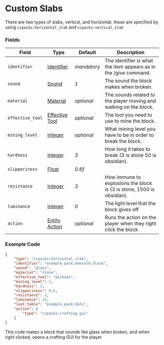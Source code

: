 # Custom Slabs

There are two types of slabs, vertical, and horizontal. these are specified by using `ccpacks:horizontal_slab` and `ccpacks:vertical_slab`

### Fields

   Field   | Type | Default | Description
-----------|------|---------|-------------
`identifier` | [Identifier]() | *mandatory* | The identifier is what the item appears as in the /give command.
`sound` | [Sound]() | *1* | The sound the block makes when broken.
`material` | [Material]() | *optional* | The sounds related to the player moving and walking on the block.
`effective_tool` | [Effective Tool]() | *optional* | The tool you need to use to mine the block.
`mining_level` | [Integer]() | *optional* | What mining level you have to be in order to break the block.
`hardness` | [Integer]() | *3* | How long it takes to break (3 is stone 50 is obsidian).
`slipperiness` | [Float]() | *0.6f* | 
`resistance` | [Integer]() | *3* | How immune to explosions the block is (3 is stone, 1500 is obsidian).
`luminance` | [Integer]() | *0* | The light level that the block gives off
`action` | [Entity Action]() | *optional* | Runs the action on the player when they right click the block

### Example Code

```json
{
	"type": "ccpacks:horizontal_slab",
	"identifier": "example_pack:emerald_block",
	"sound": "glass",
	"material": "stone",
	"effective_tool": "pickaxe",
	"mining_level": 2,
	"hardness": 3,
	"slipperiness": 0.6,
	"resistance": 3,
	"luminance": 15,
    "loot_table": "example_pack:data",
	"action": {
		"type": "ccpacks:crafting_gui"
	}
}
```

This code makes a block that sounds like glass when broken, and when right clicked, opens a crafting GUI for the player